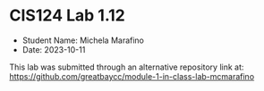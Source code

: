 # CIS124 Lab 1.12 #
- Student Name: Michela Marafino
- Date: 2023-10-11

This lab was submitted through an alternative repository link at: https://github.com/greatbaycc/module-1-in-class-lab-mcmarafino


